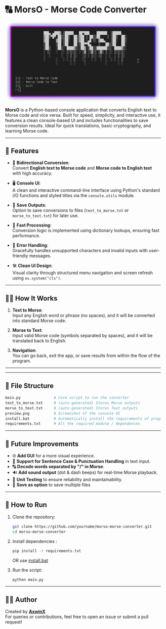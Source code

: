 
# 🔠 MorsO - Morse Code Converter

![Program Preview](preview.png)

**MorsO** is a Python-based console application that converts English text to Morse code and vice versa. Built for speed, simplicity, and interactive use, it features a clean console-based UI and includes functionalities to save conversion results. Ideal for quick translations, basic cryptography, and learning Morse code.

---

## 📌 Features

- 🔁 **Bidirectional Conversion**:  
  Convert **English text to Morse code** and **Morse code to English text** with high accuracy.

- 🖥️ **Console UI**:  
  A clean and interactive command-line interface using Python's standard I/O functions and styled titles via the `console.utils` module.

- 💾 **Save Outputs**:  
  Option to save conversions to files (`text_to_morse.txt` or `morse_to_text.txt`) for later use.

- 🚀 **Fast Processing**:  
  Conversion logic is implemented using dictionary lookups, ensuring fast performance.

- 🧠 **Error Handling**:  
  Gracefully handles unsupported characters and invalid inputs with user-friendly messages.

- 🛠️ **Clean UI Design**:  
  Visual clarity through structured menu navigation and screen refresh using `os.system("cls")`.

---

## 🧑‍💻 How It Works

1. **Text to Morse**:  
   Input any English word or phrase (no spaces), and it will be converted into standard Morse code.

2. **Morse to Text**:  
   Input valid Morse code (symbols separated by spaces), and it will be translated back to English.

3. **Navigation**:  
   You can go back, exit the app, or save results from within the flow of the program.

---

---

## 📂 File Structure

```bash
main.py               # Core script to run the converter
text_to_morse.txt     # (auto-generated) Stores Morse outputs
morse_to_text.txt     # (auto-generated) Stores Text outputs
preview.png           # Screenshot of the console UI
install.bat           # Automatically install the requirements of program
requirements.txt      # All the required module / dependences 
```

---

## 🔮 Future Improvements

- 🌐 **Add GUI** for a more visual experience.  
- 🌈 **Support for Sentence Case & Punctuation Handling** in text input.  
- 🔠 **Decode words separated by "/" in Morse**.  
- 🔊 **Add sound output** (dot & dash beeps) for real-time Morse playback.  
- 🧪 **Unit Testing** to ensure reliability and maintainability.
- 📂 **Save as option** to save multiple files

---

## 🚀 How to Run

1. Clone the repository:
   ```bash
   git clone https://github.com/yourname/morso-morse-converter.git
   cd morso-morse-converter
   ```

2. Install dependencies :
   ```bash
   pip install -r requirements.txt
   ```
   OR use [install.bat](install.bat)

4. Run the script:
   ```bash
   python main.py
   ```

---

## 🧑‍🎓 Author

Created by **[AxwinX](https://github.com/AxwinX/)**  
For queries or contributions, feel free to open an issue or submit a pull request!
